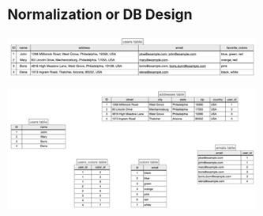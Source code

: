 # Normalization or DB Design

![One-to-One relationship](/Images/associations_4.png)
---
![One-to-One relationship](/Images/associations_5.png)
